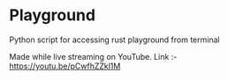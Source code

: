 # Playground

Python script for accessing rust playground from terminal

Made while live streaming on YouTube. Link :- https://youtu.be/pCwfhZZkl1M

